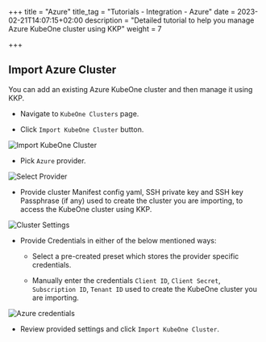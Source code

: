 +++
title = "Azure"
title_tag = "Tutorials - Integration - Azure"
date = 2023-02-21T14:07:15+02:00
description = "Detailed tutorial to help you manage Azure KubeOne cluster using KKP"
weight = 7

+++

## Import Azure Cluster

You can add an existing Azure KubeOne cluster and then manage it using KKP.

- Navigate to `KubeOne Clusters` page.

- Click `Import KubeOne Cluster` button.

![Import KubeOne Cluster](/img/kubermatic/v2.22/tutorials/kubeone_clusters/cluster_list_empty.png "Import KubeOne Cluster")

- Pick `Azure` provider.

![Select Provider](/img/kubermatic/v2.22/tutorials/kubeone_clusters/import_kubeone_cluster.png "Select Provider")

- Provide cluster Manifest config yaml, SSH private key and SSH key Passphrase (if any) used to create the cluster you are importing, to access the KubeOne cluster using KKP.

![Cluster Settings](/img/kubermatic/v2.22/tutorials/kubeone_clusters/cluster_settings_step.png "Cluster Settings")

- Provide Credentials in either of the below mentioned ways:
    - Select a pre-created preset which stores the provider specific credentials.

    - Manually enter the credentials `Client ID`, `Client Secret`, `Subscription ID`, `Tenant ID` used to create the KubeOne cluster you are importing.

![Azure credentials](/img/kubermatic/v2.22/tutorials/kubeone_clusters/azure_credentials_step.png "Azure credentials")

- Review provided settings and click `Import KubeOne Cluster`.

